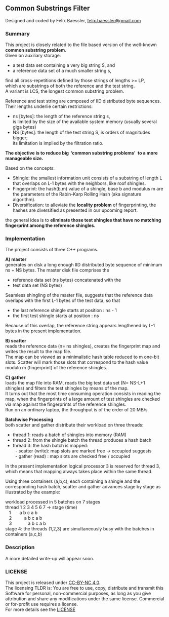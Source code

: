 
Common Substrings Filter
------------------------

Designed and coded by Felix Baessler, felix.baessler@gmail.com

### Summary

This project is closely related to the file based version of the well-known **common substring problem**. <br/> 
Given on auxiliary storage:
-	a test data set containing a very big string S, and
-	a reference data set of a much smaller string s,<br/>

find all cross-repetitions defined by those strings of lengths >= LP, <br/>
which are substrings of both the reference and the test string.<br/>
A variant is LCS, the longest common substring problem.

Reference and test string are composed of IID distributed byte sequences. 
Their lengths underlie certain restrictions: 
-	ns [bytes]: the length of the reference string s, <br/>
is limited by the size of the available system memory (usually several giga bytes)
-	NS [bytes]: the length of the test string S, is orders of magnitudes bigger; <br/>
its limitation is implied by the filtration ratio.

**The objective is to reduce big &nbsp;‘common substring problems'&nbsp; to a more manageable size.**

Based on the concepts: 
-	Shingle: the smallest information unit consists of a substring of length L that overlaps on L-1 bytes with the neighbors, like roof shingles.
-	Fingerprint: the hash(b,m) value of a shingle, base b and modulus m are the parameters of the Rabin-Karp Rolling Hash (aka signature algorithm).
-	Diversification: to alleviate the **locality problem** of fingerprinting, the hashes are diversified as presented in our upcoming report.<br/>

the general idea is to **eliminate those test shingles that have no matching fingerprint among the reference shingles.**<br/> 

### Implementation 

The project consists of three C++ programs.

**A) master** <br/>
generates on disk a long enough IID distributed byte sequence of minimum ns + NS bytes. The master disk file comprises the
-	reference data set (ns bytes) concatenated with the
-	test data set (NS bytes)

Seamless shingling of the master file, suggests that the reference data overlaps with the first L-1 bytes of the test data, so that
-	the last reference shingle starts at position : ns - 1
-	the first test shingle starts at position  : ns <br/>

Because of this overlap, the reference string appears lengthened by L-1 bytes in the present implementation.

**B) scatter** <br/>
reads the reference data (n= ns shingles), creates the fingerprint map and writes the result to the map file.<br/>
The map can be viewed as a minimalistic hash table reduced to m one-bit slots.
Scatter will mark those slots that correspond to the hash value modulo m (fingerprint) of the reference shingles.

**C) gather** <br/>
loads the map file into RAM, reads the big test data set (N= NS-L+1 shingles) and filters the test shingles by means of the map.<br/>
It turns out that the most time consuming operation consists in reading the map, when the fingerprints of a large amount of test shingles are checked via map against the fingerprints of the reference shingles.<br/>
Run on an ordinary laptop, the throughput is of the order of 20 MB/s.

**Batchwise Processing** <br/>
both scatter and gather distribute their workload on three threads:
-	thread 1: reads a batch of shingles into memory (RAM)
-	thread 2: from the shingle batch the thread produces a hash batch
-	thread 3: the hash batch is mapped:<br/>
  &nbsp; -	scatter (write): map slots are marked free -> occupied suggests <br/>
  &nbsp; -	gather  (read) : map slots are checked free / occupied <br/>
  
In the present implementation logical processor 3 is reserved for thread 3, which means that mapping always takes place within the same thread. <br/>

Using three containers (a,b,c), each containing a shingle and the corresponding hash batch, scatter and gather advances stage by stage as illustrated by the example: <br/>

workload processed in 5 batches on 7 stages <br/>
thread 1 2 3 4 5 6 7       -> stage (time) <br/>
&nbsp;&nbsp; 1 &nbsp;&nbsp;&nbsp;&nbsp;&nbsp;         a b c a b <br/>
&nbsp;&nbsp; 2 &nbsp;&nbsp;&nbsp;&nbsp;&nbsp;&nbsp;&nbsp;&nbsp;            a b c a b <br/>
&nbsp;&nbsp; 3 &nbsp;&nbsp;&nbsp;&nbsp;&nbsp;&nbsp;&nbsp;&nbsp;&nbsp;&nbsp;&nbsp;               a b c a b <br/>
stage 4: the threads (1,2,3) are simultaneously busy with the batches in containers (a,c,b)<br/>

### Description
A more detailed write-up will appear soon.

### LICENSE
This project is released under [CC-BY-NC 4.0](https://creativecommons.org/licenses/by-nc/4.0/).<br/>
The licensing TLDR is: You are free to use, copy, distribute and transmit this Software for personal, non-commercial purposes, as long as you give attribution and share any modifications under the same license. Commercial or for-profit use requires a license. <br/>
For more details see the [LICENSE](https://github.com/ookraw/OOK-Raw-Data-Receiver/blob/master/LICENSE)
